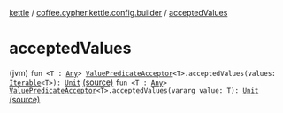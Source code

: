 [kettle](../index.md) / [coffee.cypher.kettle.config.builder](index.md) / [acceptedValues](./accepted-values.md)

# acceptedValues

(jvm) `fun <T : `[`Any`](https://kotlinlang.org/api/latest/jvm/stdlib/kotlin/-any/index.html)`> `[`ValuePredicateAcceptor`](../coffee.cypher.kettle.config.builder.type/-value-predicate-acceptor/index.md)`<T>.acceptedValues(values: `[`Iterable`](https://kotlinlang.org/api/latest/jvm/stdlib/kotlin.collections/-iterable/index.html)`<T>): `[`Unit`](https://kotlinlang.org/api/latest/jvm/stdlib/kotlin/-unit/index.html) [(source)](https://github.com/Cypher121/kettle/blob/master/src/main/kotlin/coffee/cypher/kettle/config/builder/Extensions.kt#L58)
`fun <T : `[`Any`](https://kotlinlang.org/api/latest/jvm/stdlib/kotlin/-any/index.html)`> `[`ValuePredicateAcceptor`](../coffee.cypher.kettle.config.builder.type/-value-predicate-acceptor/index.md)`<T>.acceptedValues(vararg value: T): `[`Unit`](https://kotlinlang.org/api/latest/jvm/stdlib/kotlin/-unit/index.html) [(source)](https://github.com/Cypher121/kettle/blob/master/src/main/kotlin/coffee/cypher/kettle/config/builder/Extensions.kt#L65)